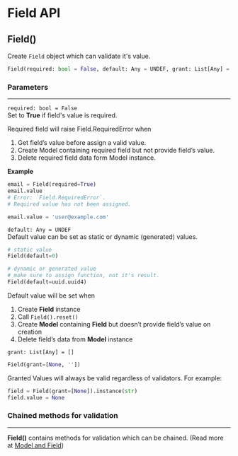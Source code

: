 # Field API

## Field()

Create `Field` object which can validate it's value.

```python
Field(required: bool = False, default: Any = UNDEF, grant: List[Any] = [])
```

### Parameters
---

`required: bool = False`  
Set to **True** if field's value is required.

Required field will raise Field.RequiredError when

1. Get field’s value before assign a valid value.
2. Create Model containing required field but not provide field’s value.
3. Delete required field data form Model instance.

**Example**
```python
email = Field(required=True)
email.value
# Error: `Field.RequiredError`.
# Required value has not been assigned.

email.value = 'user@example.com'
```


`default: Any = UNDEF`  
Default value can be set as static or dynamic (generated) values.

```python
# static value
Field(default=0)

# dynamic or generated value
# make sure to assign function, not it's result.
Field(default=uuid.uuid4)
```

Default value will be set when

1. Create **Field** instance
2. Call `Field().reset()`
3. Create **Model** containing **Field** but doesn’t provide field’s value on creation
4. Delete field’s data from **Model** instance

`grant: List[Any] = []`

```python
Field(grant=[None, ''])
```

Granted Values will always be valid regardless of validators. For example:

```python
field = Field(grant=[None]).instance(str)
field.value = None
```

### Chained methods for validation
---
**Field()** contains methods for validation which can be chained. (Read more at [Model and Field](/guide/model-and-field.html))